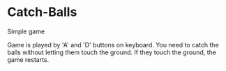 # Catch-Balls
Simple game

Game is played by 'A' and 'D' buttons on keyboard. You need to catch the balls without letting them touch the ground. If they touch the ground, the game restarts.
